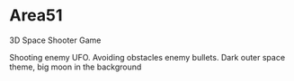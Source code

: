 # Area51
3D Space Shooter Game

Shooting enemy UFO. Avoiding obstacles enemy bullets. Dark outer space theme, big moon in the background 
